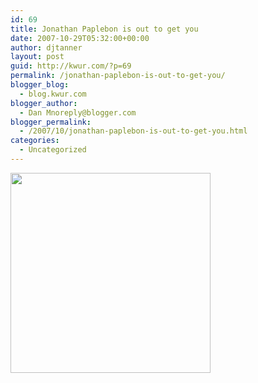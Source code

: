 ```yaml
---
id: 69
title: Jonathan Paplebon is out to get you
date: 2007-10-29T05:32:00+00:00
author: djtanner
layout: post
guid: http://kwur.com/?p=69
permalink: /jonathan-paplebon-is-out-to-get-you/
blogger_blog:
  - blog.kwur.com
blogger_author:
  - Dan Mnoreply@blogger.com
blogger_permalink:
  - /2007/10/jonathan-paplebon-is-out-to-get-you.html
categories:
  - Uncategorized
---
```

<div class="pf-content">
  <p>
    <a onblur="try {parent.deselectBloggerImageGracefully();} catch(e) {}" href="http://us.i1.yimg.com/us.yimg.com/p/sp/getty/4a/fullj.getty-77413991mh198_world_series_.jpg"><img style="margin: 0pt 10px 10px 0pt; float: left; cursor: pointer; width: 320px;" src="http://us.i1.yimg.com/us.yimg.com/p/sp/getty/4a/fullj.getty-77413991mh198_world_series_.jpg" alt="" border="0" /></a>
  </p>
</div>
